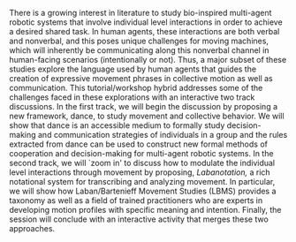 <p>
There is a growing interest in literature to study bio-inspired multi-agent
robotic systems that involve individual level interactions in order to achieve
a desired shared task. In human agents, these interactions are both verbal and
nonverbal, and this poses unique challenges for moving machines, which will
inherently be communicating along this nonverbal channel in human-facing
scenarios (intentionally or not). Thus, a major subset of these studies explore
the language used by human agents that guides the creation of expressive
movement phrases in collective motion as well as communication. This
tutorial/workshop hybrid addresses some of the challenges faced in these
explorations with an interactive two track discussions. In the first track, we
will begin the discussion by proposing a new framework, dance, to study
movement and collective behavior. We will show that dance is an accessible
medium to formally study decision-making and communication strategies of
individuals in a group and the rules extracted from dance can be used to
construct new formal methods of cooperation and decision-making for multi-agent
robotic systems.  In the second track, we will `zoom in' to discuss how to
modulate the individual level interactions through movement by proposing,
<i>Labanotation,</i> a rich notational system for transcribing and analyzing movement.
In particular, we will show how Laban/Bartenieff Movement Studies (LBMS)
provides a taxonomy as well as a field of trained practitioners who are experts
in developing motion profiles with specific meaning and intention.  Finally,
the session will conclude with an interactive activity that merges these two
approaches.
</p>

